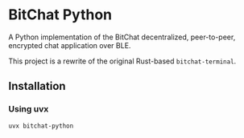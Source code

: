 # BitChat Python

A Python implementation of the BitChat decentralized, peer-to-peer, encrypted chat application over BLE.

This project is a rewrite of the original Rust-based `bitchat-terminal`. 

## Installation

### Using uvx
```bash
uvx bitchat-python
```

